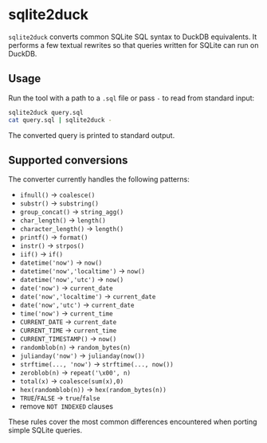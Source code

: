 # sqlite2duck

`sqlite2duck` converts common SQLite SQL syntax to DuckDB equivalents. It performs a few textual rewrites so that queries written for SQLite can run on DuckDB.

## Usage

Run the tool with a path to a `.sql` file or pass `-` to read from standard input:

```bash
sqlite2duck query.sql
cat query.sql | sqlite2duck -
```

The converted query is printed to standard output.

## Supported conversions

The converter currently handles the following patterns:

- `ifnull()` -> `coalesce()`
- `substr()` -> `substring()`
- `group_concat()` -> `string_agg()`
- `char_length()` -> `length()`
- `character_length()` -> `length()`
- `printf()` -> `format()`
- `instr()` -> `strpos()`
- `iif()` -> `if()`
- `datetime('now')` -> `now()`
- `datetime('now','localtime')` -> `now()`
- `datetime('now','utc')` -> `now()`
- `date('now')` -> `current_date`
- `date('now','localtime')` -> `current_date`
- `date('now','utc')` -> `current_date`
- `time('now')` -> `current_time`
- `CURRENT_DATE` -> `current_date`
- `CURRENT_TIME` -> `current_time`
- `CURRENT_TIMESTAMP()` -> `now()`
- `randomblob(n)` -> `random_bytes(n)`
- `julianday('now')` -> `julianday(now())`
- `strftime(..., 'now')` -> `strftime(..., now())`
- `zeroblob(n)` -> `repeat('\x00', n)`
- `total(x)` -> `coalesce(sum(x),0)`
- `hex(randomblob(n))` -> `hex(random_bytes(n))`
- `TRUE`/`FALSE` -> `true`/`false`
- remove `NOT INDEXED` clauses

These rules cover the most common differences encountered when porting simple
SQLite queries.
